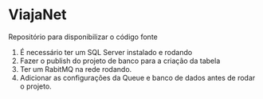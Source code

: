 # ViajaNet
Repositório para disponibilizar o código fonte

1) É necessário ter um SQL Server instalado e rodando
2) Fazer o publish do projeto de banco para a criação da tabela
3) Ter um RabitMQ na rede rodando.
4) Adicionar as configurações da Queue e banco de dados antes de rodar o projeto.
